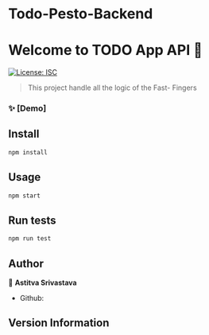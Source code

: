 # Todo-Pesto-Backend
# Welcome to TODO App API 👋

[![License: ISC](https://img.shields.io/badge/License-ISC-yellow.svg)](#)

> This project handle all the logic of the Fast- Fingers

### ✨ [Demo]


## Install

```sh
npm install
```

## Usage

```sh
npm start 
```

## Run tests

```sh
npm run test
```

## Author

👤 **Astitva Srivastava**

* Github: 

## Version Information